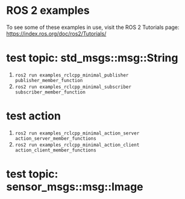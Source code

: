 ROS 2 examples
==============

To see some of these examples in use, visit the ROS 2 Tutorials page: https://index.ros.org/doc/ros2/Tutorials/


# test topic: std_msgs::msg::String
1. `ros2 run examples_rclcpp_minimal_publisher publisher_member_function`
2. `ros2 run examples_rclcpp_minimal_subscriber subscriber_member_function`

# test action
1. `ros2 run examples_rclcpp_minimal_action_server action_server_member_functions`
2. `ros2 run examples_rclcpp_minimal_action_client action_client_member_functions`

# test topic: sensor_msgs::msg::Image